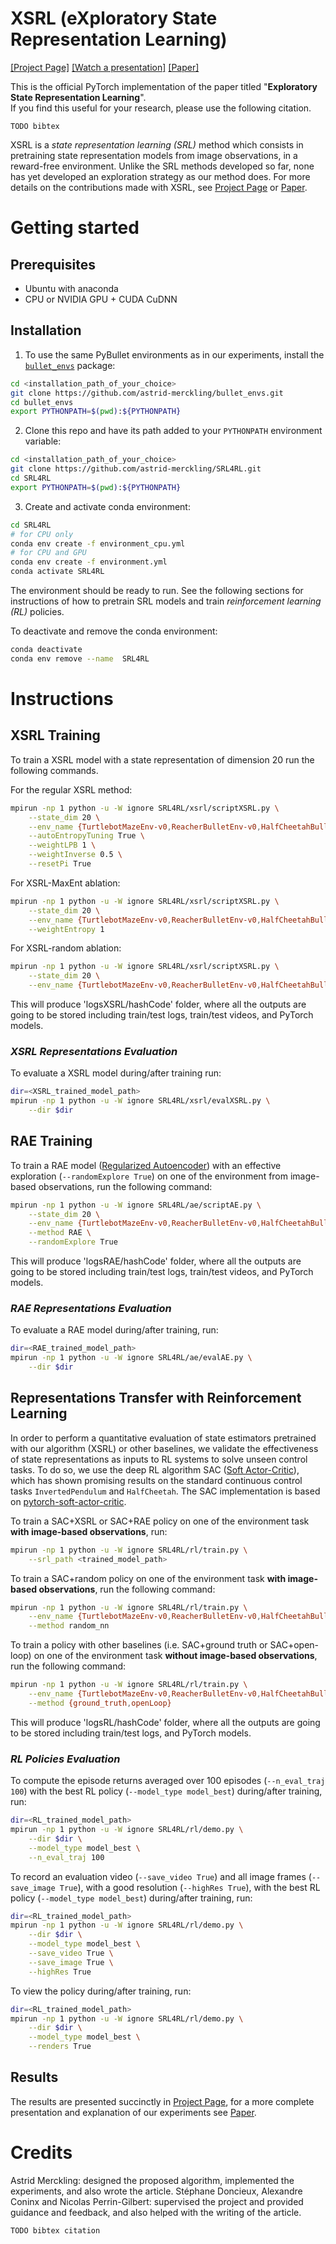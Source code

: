 


# XSRL (eXploratory State Representation Learning)
[[Project Page]](https://www.astrid-merckling.com/publication/xsrl/)
[[Watch a presentation]](TODO)
[[Paper]](TODO)


This is the official PyTorch implementation of the paper titled "**Exploratory State Representation Learning**". \
If you find this useful for your research, please use the following citation.
```
TODO bibtex
```

XSRL is a *state representation learning (SRL)* method which consists in pretraining state representation models from image observations, in a reward-free environment.
Unlike the SRL methods developed so far, none has yet developed an exploration strategy as our method does.
For more details on the contributions made with XSRL, see [Project Page](https://www.astrid-merckling.com/publication/xsrl/) or [Paper](TODO).


# Getting started

## Prerequisites

- Ubuntu with anaconda
- CPU or NVIDIA GPU + CUDA CuDNN

## Installation


1. To use the same PyBullet environments as in our experiments, install the [`bullet_envs`](https://github.com/astrid-merckling/bullet_envs) package:
```bash
cd <installation_path_of_your_choice>
git clone https://github.com/astrid-merckling/bullet_envs.git
cd bullet_envs
export PYTHONPATH=$(pwd):${PYTHONPATH}
```

2. Clone this repo and have its path added to your `PYTHONPATH` environment variable:
```bash
cd <installation_path_of_your_choice>
git clone https://github.com/astrid-merckling/SRL4RL.git
cd SRL4RL
export PYTHONPATH=$(pwd):${PYTHONPATH}
```

3. Create and activate conda environment:
```bash
cd SRL4RL
# for CPU only
conda env create -f environment_cpu.yml
# for CPU and GPU
conda env create -f environment.yml
conda activate SRL4RL
```

The environment should be ready to run.
See the following sections for instructions of how to pretrain SRL models and train *reinforcement learning (RL)* policies.


To deactivate and remove the conda environment:
```bash
conda deactivate
conda env remove --name  SRL4RL
```

# Instructions

## XSRL Training

To train a XSRL model with a state representation of dimension 20 run the following commands.

For the regular XSRL method:
```bash
mpirun -np 1 python -u -W ignore SRL4RL/xsrl/scriptXSRL.py \
    --state_dim 20 \
    --env_name {TurtlebotMazeEnv-v0,ReacherBulletEnv-v0,HalfCheetahBulletEnv-v0,InvertedPendulumSwingupBulletEnv-v0} \
    --autoEntropyTuning True \
    --weightLPB 1 \
    --weightInverse 0.5 \
    --resetPi True
```

For XSRL-MaxEnt ablation:
```bash
mpirun -np 1 python -u -W ignore SRL4RL/xsrl/scriptXSRL.py \
    --state_dim 20 \
    --env_name {TurtlebotMazeEnv-v0,ReacherBulletEnv-v0,HalfCheetahBulletEnv-v0,InvertedPendulumSwingupBulletEnv-v0} \
    --weightEntropy 1
```

For XSRL-random ablation:
```bash
mpirun -np 1 python -u -W ignore SRL4RL/xsrl/scriptXSRL.py \
    --state_dim 20 \
    --env_name {TurtlebotMazeEnv-v0,ReacherBulletEnv-v0,HalfCheetahBulletEnv-v0,InvertedPendulumSwingupBulletEnv-v0}
```


This will produce 'logsXSRL/hashCode' folder, where all the outputs are going to be stored including train/test logs, train/test videos, and PyTorch models.


### *XSRL Representations Evaluation*

To evaluate a XSRL model during/after training run:
```bash
dir=<XSRL_trained_model_path>
mpirun -np 1 python -u -W ignore SRL4RL/xsrl/evalXSRL.py \
    --dir $dir
```

## RAE Training

To train a RAE model ([Regularized Autoencoder](https://arxiv.org/abs/1903.12436)) with an effective exploration (`--randomExplore True`) on one of the environment from image-based observations, run the following command:
```bash
mpirun -np 1 python -u -W ignore SRL4RL/ae/scriptAE.py \
    --state_dim 20 \
    --env_name {TurtlebotMazeEnv-v0,ReacherBulletEnv-v0,HalfCheetahBulletEnv-v0,InvertedPendulumSwingupBulletEnv-v0} \
    --method RAE \
    --randomExplore True
```


This will produce 'logsRAE/hashCode' folder, where all the outputs are going to be stored including train/test logs, train/test videos, and PyTorch models.

### *RAE Representations Evaluation*

To evaluate a RAE model during/after training, run:
```bash
dir=<RAE_trained_model_path>
mpirun -np 1 python -u -W ignore SRL4RL/ae/evalAE.py \
    --dir $dir
```


## Representations Transfer with Reinforcement Learning

In order to perform a quantitative evaluation of state estimators pretrained with our algorithm (XSRL) or other baselines, we validate the effectiveness of state representations as inputs to RL systems to solve unseen control tasks.
To do so, we use the deep RL algorithm SAC ([Soft Actor-Critic](https://arxiv.org/pdf/1812.05905.pdf)), which has shown promising results on the standard continuous control tasks `InvertedPendulum` and `HalfCheetah`.
The SAC implementation is based on [pytorch-soft-actor-critic](https://github.com/pranz24/pytorch-soft-actor-critic).


To train a SAC+XSRL or SAC+RAE policy on one of the environment task **with image-based observations**, run:
```bash
mpirun -np 1 python -u -W ignore SRL4RL/rl/train.py \
    --srl_path <trained_model_path>
```

To train a SAC+random policy on one of the environment task **with image-based observations**, run the following command:
```bash
mpirun -np 1 python -u -W ignore SRL4RL/rl/train.py \
    --env_name {TurtlebotMazeEnv-v0,ReacherBulletEnv-v0,HalfCheetahBulletEnv-v0,InvertedPendulumSwingupBulletEnv-v0} \
    --method random_nn
```

To train a policy with other baselines (i.e. SAC+ground truth or SAC+open-loop) on one of the environment task **without image-based observations**, run the following command:
```bash
mpirun -np 1 python -u -W ignore SRL4RL/rl/train.py \
    --env_name {TurtlebotMazeEnv-v0,ReacherBulletEnv-v0,HalfCheetahBulletEnv-v0,InvertedPendulumSwingupBulletEnv-v0} \
    --method {ground_truth,openLoop}
```


This will produce 'logsRL/hashCode' folder, where all the outputs are going to be stored including train/test logs, and PyTorch models.


### *RL Policies Evaluation*

To compute the episode returns averaged over 100 episodes (`--n_eval_traj 100`) with the best RL policy (`--model_type model_best`) during/after training, run:
```bash
dir=<RL_trained_model_path>
mpirun -np 1 python -u -W ignore SRL4RL/rl/demo.py \
    --dir $dir \
    --model_type model_best \
    --n_eval_traj 100
```


To record an evaluation video (`--save_video True`) and all image frames (`--save_image True`), with a good resolution (`--highRes True`), with the best RL policy (`--model_type model_best`) during/after training, run:
```bash
dir=<RL_trained_model_path>
mpirun -np 1 python -u -W ignore SRL4RL/rl/demo.py \
    --dir $dir \
    --model_type model_best \
    --save_video True \
    --save_image True \
    --highRes True
```

To view the policy during/after training, run:
```bash
dir=<RL_trained_model_path>
mpirun -np 1 python -u -W ignore SRL4RL/rl/demo.py \
    --dir $dir \
    --model_type model_best \
    --renders True
```


## Results

The results are presented succinctly in [Project Page](https://www.astrid-merckling.com/publication/xsrl/), for a more complete presentation and explanation of our experiments see [Paper](TODO).


# Credits

Astrid Merckling: designed the proposed algorithm, implemented the experiments, and also wrote the article.
Stéphane Doncieux, Alexandre Coninx and Nicolas Perrin-Gilbert: supervised the project and provided guidance and feedback, and also helped with the writing of the article.

```
TODO bibtex citation
```
